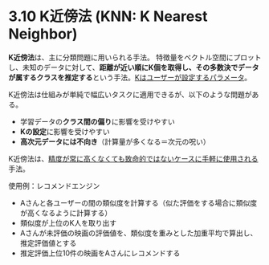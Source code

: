 <script type="text/javascript" async src="https://cdnjs.cloudflare.com/ajax/libs/mathjax/3.2.2/es5/tex-mml-chtml.min.js">
</script>
<script type="text/x-mathjax-config">
 MathJax.Hub.Config({
 tex2jax: {
 inlineMath: [['$', '$'] ],
 displayMath: [ ['$$','$$'], ["\\[","\\]"] ]
 }
 });
</script>

# 3.10 K近傍法 (KNN: K Nearest Neighbor)

**K近傍法**は、主に分類問題に用いられる手法。
特徴量をベクトル空間にプロットし、未知のデータに対して、**距離が近い順にK個を取得し、その多数決でデータが属するクラスを推定する**という手法。<u>Kはユーザーが設定するパラメータ</u>。

K近傍法は仕組みが単純で幅広いタスクに適用できるが、以下のような問題がある。

- 学習データの**クラス間の偏り**に影響を受けやすい
- **Kの設定**に影響を受けやすい
- **高次元データには不向き**（計算量が多くなる＝次元の呪い）

K近傍法は、<u>精度が常に高くなくても致命的ではないケースに手軽に使用される</u>手法。

使用例：レコメンドエンジン

- Aさんと各ユーザーの間の類似度を計算する（似た評価をする場合に類似度が高くなるように計算する）
- 類似度が上位のK人を取り出す
- Aさんが未評価の映画の評価値を、類似度を重みとした加重平均で算出し、推定評価値とする
- 推定評価上位10件の映画をAさんにレコメンドする


